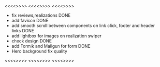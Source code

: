 <<<<<TODO>>>>>
<<<<<TODO>>>>>
<<<<<TODO>>>>>

- fix reviews,realizations DONE
- add favicon DONE
- add smooth scroll between components on link click, footer and header links DONE
- add lightbox for images on realization swiper
- check design DONE
- add Formik and Mailgun for form DONE
- Hero background fix quality

<<<<<TODO>>>>>
<<<<<TODO>>>>>
<<<<<TODO>>>>>